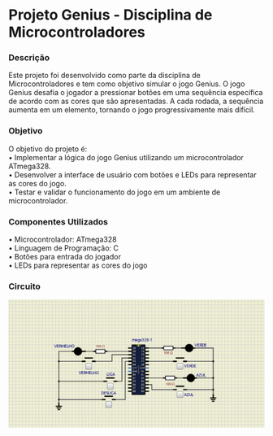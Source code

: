 <h1>Projeto Genius - Disciplina de Microcontroladores</h1>

<h3>Descrição</h3>
<p>
  Este projeto foi desenvolvido como parte da disciplina de Microcontroladores e tem como objetivo simular o jogo Genius. 
  O jogo Genius desafia o jogador a pressionar botões em uma sequência específica de acordo com as cores que são apresentadas.
  A cada rodada, a sequência aumenta em um elemento, tornando o jogo progressivamente mais difícil.
</p>

<h3>Objetivo</h3>
<p>
  O objetivo do projeto é: <br>
  •  Implementar a lógica do jogo Genius utilizando um microcontrolador ATmega328. <br>
  •  Desenvolver a interface de usuário com botões e LEDs para representar as cores do jogo. <br>
  •  Testar e validar o funcionamento do jogo em um ambiente de microcontrolador. <br>
</p>

<h3>Componentes Utilizados</h3>
<p>
  •   Microcontrolador: ATmega328 <br>
  •   Linguagem de Programação: C <br>
  •   Botões para entrada do jogador <br>
  •   LEDs para representar as cores do jogo <br>
</p>

<h3>Circuito</h3>
<img src="./circuito.png">

